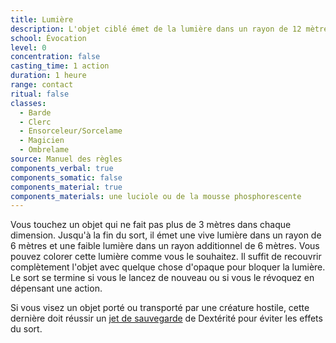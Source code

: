 ```yaml
---
title: Lumière
description: L'objet ciblé émet de la lumière dans un rayon de 12 mètres.
school: Évocation
level: 0
concentration: false
casting_time: 1 action
duration: 1 heure
range: contact
ritual: false
classes:
  - Barde
  - Clerc
  - Ensorceleur/Sorcelame
  - Magicien
  - Ombrelame
source: Manuel des règles
components_verbal: true
components_somatic: false
components_material: true
components_materials: une luciole ou de la mousse phosphorescente
---
```

Vous touchez un objet qui ne fait pas plus de 3 mètres dans chaque dimension. Jusqu'à la fin du sort, il émet une vive lumière dans un rayon de 6 mètres et une faible lumière dans un rayon additionnel de 6 mètres. Vous pouvez colorer cette lumière comme vous le souhaitez. Il suffit de recouvrir complètement l'objet avec quelque chose d'opaque pour bloquer la lumière. Le sort se termine si vous le lancez de nouveau ou si vous le révoquez en dépensant une action.

Si vous visez un objet porté ou transporté par une créature hostile, cette dernière doit réussir un [jet de sauvegarde](/utiliser-les-caracteristiques/#jets-de-sauvegarde) de Dextérité pour éviter les effets du sort.

